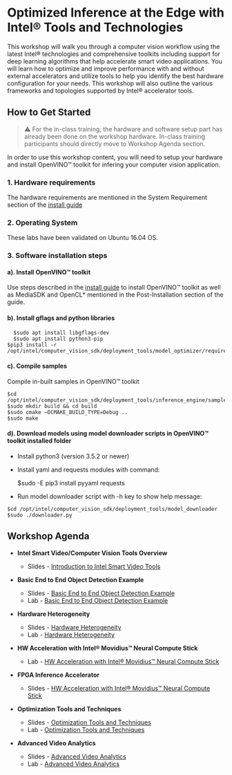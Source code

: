 # Optimized Inference at the Edge with Intel® Tools and Technologies 
This workshop will walk you through a computer vision workflow using the latest Intel® technologies and comprehensive toolkits including support for deep learning algorithms that help accelerate smart video applications. You will learn how to optimize and improve performance with and without external accelerators and utilize tools to help you identify the best hardware configuration for your needs. This workshop will also outline the various frameworks and topologies supported by Intel® accelerator tools. 

## How to Get Started
   
> :warning: For the in-class training, the hardware and software setup part has already been done on the workshop hardware. In-class training participants should directly move to Workshop Agenda section. 

In order to use this workshop content, you will need to setup your hardware and install OpenVINO™ toolkit for infering your computer vision application.  
### 1. Hardware requirements
The hardware requirements are mentioned in the System Requirement section of the [install guide](https://software.intel.com/en-us/articles/OpenVINO-Install-Linux)

### 2. Operating System
These labs have been validated on Ubuntu 16.04 OS. 

### 3. Software installation steps
#### a). Install OpenVINO™ toolkit 
Use steps described in the [install guide](https://software.intel.com/en-us/articles/OpenVINO-Install-Linux)
to install OpenVINO™ toolkit as well as MediaSDK and OpenCL* mentioned in the Post-Installation section of the guide. 

#### b). Install gflags and python libraries

	  $sudo apt install libgflags-dev
	  $sudo apt install python3-pip
    $pip3 install -r /opt/intel/computer_vision_sdk/deployment_tools/model_optimizer/requirements_caffe.txt

#### c). Compile samples
Compile in-built samples in OpenVINO™ toolkit 

	$cd /opt/intel/computer_vision_sdk/deployment_tools/inference_engine/samples/
	$sudo mkdir build && cd build
	$sudo cmake –DCMAKE_BUILD_TYPE=Debug ..
	$sudo make  

#### d). Download models using model downloader scripts in OpenVINO™ toolkit installed folder
   - Install python3 (version 3.5.2 or newer) 
   - Install yaml and requests modules with command:

   		$sudo -E pip3 install pyyaml requests
   
   - Run model downloader script with -h key to show help message:
  		
	$cd /opt/intel/computer_vision_sdk/deployment_tools/model_downloader
	$sudo ./downloader.py
		
		
## Workshop Agenda
* **Intel Smart Video/Computer Vision Tools Overview**
  - Slides - [Introduction to Intel Smart Video Tools](./presentations/01-Introduction-to-Intel-Smart-Video-Tools.pptx)

* **Basic End to End Object Detection Example**
  - Slides - [Basic End to End Object Detection Example](./presentations/02-Basic-End-to-End-Object-Detection-Example.pptx)
  - Lab - [Basic End to End Object Detection Example](./object-detection/README.md)

* **Hardware Heterogeneity**
  - Slides - [Hardware Heterogeneity](./presentations/03-Hardware-Heterogeneity.pptx)
  - Lab - [Hardware Heterogeneity](./hardware-heterogeneity/README.md)

* **HW Acceleration with Intel® Movidius™ Neural Compute Stick**
  - Lab - [HW Acceleration with Intel® Movidius™ Neural Compute Stick](./HW-Acceleration-with-Movidious-NCS/README.md) 
  
* **FPGA Inference Accelerator**
  - Slides - [HW Acceleration with Intel® Movidius™ Neural Compute Stick](./presentations/04-HW-Acceleration-with-FPGA.pptx)

* **Optimization Tools and Techniques** 
  - Slides - [Optimization Tools and Techniques](/presentations/04_05_Optimization_and_advanced_analytics.pptx)
  - Lab - [Optimization Tools and Techniques](./optimization-tools-and-techniques/README.md)
  
* **Advanced Video Analytics**
  - Slides - [Advanced Video Analytics](./presentations/04_05_Optimization_and_advanced_analytics.pptx)
  - Lab - [Advanced Video Analytics](./advanced-video-analytics/README.md)
